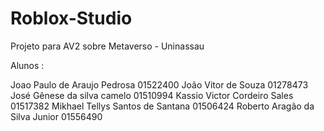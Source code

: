 # Roblox-Studio
Projeto para AV2 sobre Metaverso - Uninassau

Alunos :

Joao Paulo de Araujo Pedrosa	01522400
João Vitor de Souza	01278473
José Gênese da silva camelo  01510994
Kassio Victor Cordeiro Sales	01517382
Mikhael Tellys Santos de Santana	01506424
Roberto Aragão da Silva Junior	01556490
